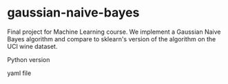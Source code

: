 # gaussian-naive-bayes
Final project for Machine Learning course. We implement a Gaussian Naive Bayes algorithm and compare to sklearn's version of the algorithm on the UCI wine dataset. 

Python version

yaml file
